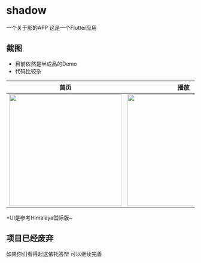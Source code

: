 # shadow
一个关于影的APP  这是一个Flutter应用

## 截图
- 目前依然是半成品的Demo
- 代码比较杂

| 首页 | 播放 | 缓存 | 用户 |
|--|--|--|--|
| <img src='https://cdn.staticaly.com/gh/imiaoyu/image-hosting@master/20230214/Screenshot_20230214-154310.3g5e9desz2w0.webp' width='300'/>  | <img src='https://cdn.staticaly.com/gh/imiaoyu/image-hosting@master/20230214/Screenshot_20230214-155000.3vfpm0yg4vq0.webp' width='300'/>  | <img src='https://cdn.staticaly.com/gh/imiaoyu/image-hosting@master/20230214/Screenshot_20230214-154327.2m9z0231t240.webp' width='300'/>  | <img src='https://cdn.staticaly.com/gh/imiaoyu/image-hosting@master/20230214/Screenshot_20230214-154331.6le3n9mr5rg0.webp' width='300'/> |




*UI是参考Himalaya国际版~

## 项目已经废弃
如果你们看得起这依托答辩
可以继续完善
